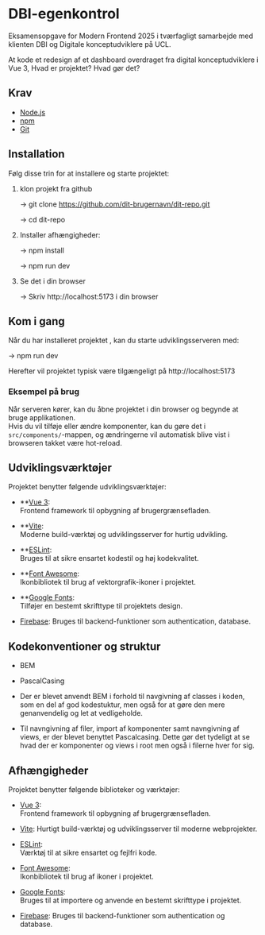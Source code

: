 
# DBI-egenkontrol
Eksamensopgave for Modern Frontend 2025 i tværfagligt samarbejde med klienten DBI og Digitale konceptudviklere på UCL. 

At kode et redesign af et dashboard overdraget fra digital konceptudviklere i Vue 3, 
Hvad er projektet? Hvad gør det?



## Krav
- [Node.js](https://nodejs.org/) 
- [npm](https://www.npmjs.com/) 
- [Git](https://git-scm.com/) 




## Installation
Følg disse trin for at installere og starte projektet:

1. klon projekt fra github

   -> git clone https://github.com/dit-brugernavn/dit-repo.git
   
   -> cd dit-repo 

2. Installer afhængigheder:

    -> npm install 

    -> npm run dev

3. Se det i din browser 

    -> Skriv http://localhost:5173 i din browser




## Kom i gang
Når du har installeret projektet , kan du starte udviklingsserveren med:

-> npm run dev

Herefter vil projektet typisk være tilgængeligt på http://localhost:5173


### Eksempel på brug

Når serveren kører, kan du åbne projektet i din browser og begynde at bruge applikationen.  
Hvis du vil tilføje eller ændre komponenter, kan du gøre det i `src/components/`-mappen, og ændringerne vil automatisk blive vist i browseren takket være hot-reload.




## Udviklingsværktøjer
Projektet benytter følgende udviklingsværktøjer:

- **[Vue 3](https://vuejs.org/):  
  Frontend framework til opbygning af brugergrænsefladen.

- **[Vite](https://vitejs.dev/):  
  Moderne build-værktøj og udviklingsserver for hurtig udvikling.

- **[ESLint](https://eslint.org/):  
  Bruges til at sikre ensartet kodestil og høj kodekvalitet.

- **[Font Awesome](https://fontawesome.com/):  
  Ikonbibliotek til brug af vektorgrafik-ikoner i projektet.

- **[Google Fonts](https://fonts.google.com/):  
  Tilføjer en bestemt skrifttype til projektets design.

- [Firebase](https://firebase.google.com/):
    Bruges til backend-funktioner som authentication, database.


## Kodekonventioner og struktur
- BEM
- PascalCasing

- Der er blevet anvendt BEM i forhold til navgivning af classes i koden, som en del af god kodestuktur, men også for at gøre den mere genanvendelig og let at vedligeholde.

- Til navngivning af filer, import af komponenter samt navngivning af views, er der blevet benyttet Pascalcasing. Dette gør det tydeligt at se hvad der er komponenter og views i root men også i filerne hver for sig. 




## Afhængigheder
Projektet benytter følgende biblioteker og værktøjer:

- [Vue 3](https://vuejs.org/):  
  Frontend framework til opbygning af brugergrænsefladen.

- [Vite](https://vitejs.dev/): 
  Hurtigt build-værktøj og udviklingsserver til moderne webprojekter.

- [ESLint](https://eslint.org/):  
  Værktøj til at sikre ensartet og fejlfri kode.

- [Font Awesome](https://fontawesome.com/):  
  Ikonbibliotek til brug af ikoner i projektet.

- [Google Fonts](https://fonts.google.com/):  
  Bruges til at importere og anvende en bestemt skrifttype i projektet.

- [Firebase](https://firebase.google.com/):
  Bruges til backend-funktioner som authentication og database.
